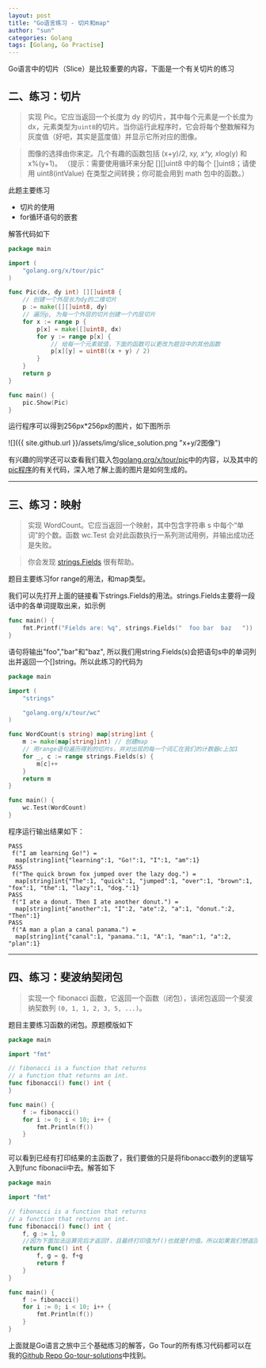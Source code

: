 ```yaml
---
layout: post
title: "Go语言练习 - 切片和map"
author: "sun"
categories: Golang
tags: [Golang, Go Practise]
---
```


Go语言中的切片（Slice）是比较重要的内容，下面是一个有关切片的练习

## 二、练习：切片

> 实现 Pic。它应当返回一个长度为 dy 的切片，其中每个元素是一个长度为 dx，元素类型为`uint8`的切片。当你运行此程序时，它会将每个整数解释为灰度值（好吧，其实是蓝度值）并显示它所对应的图像。

> 图像的选择由你来定。几个有趣的函数包括 (x+y)/2, x*y, x^y, x*log(y) 和 x%(y+1)。
（提示：需要使用循环来分配 [][]uint8 中的每个 []uint8；请使用 uint8(intValue) 在类型之间转换；你可能会用到 math 包中的函数。）

此题主要练习

 - 切片的使用
 - for循环语句的嵌套

解答代码如下
```go
package main

import (
	"golang.org/x/tour/pic"
)

func Pic(dx, dy int) [][]uint8 {
	// 创建一个外层长为dy的二维切片
	p := make([][]uint8, dy)
	// 遍历p, 为每一个外层的切片创建一个内层切片
	for x := range p {
		p[x] = make([]uint8, dx)
		for y := range p[x] {
			// 给每一个元素赋值，下面的函数可以更改为题目中的其他函数
			p[x][y] = uint8((x + y) / 2)
		}
	}
	return p
}

func main() {
	pic.Show(Pic)
}
```

运行程序可以得到256px*256px的图片，如下图所示

![]({{ site.github.url }}/assets/img/slice_solution.png "x+y/2图像")

有兴趣的同学还可以查看我们载入包[golang.org/x/tour/pic](https://godoc.org/golang.org/x/tour/pic)中的内容，以及其中的[pic程序](https://github.com/golang/tour/blob/master/pic/pic.go)的有关代码，深入地了解上面的图片是如何生成的。

---

## 三、练习：映射
> 实现 WordCount。它应当返回一个映射，其中包含字符串 s 中每个“单词”的个数。函数 wc.Test 会对此函数执行一系列测试用例，并输出成功还是失败。

> 你会发现 [strings.Fields](https://go-zh.org/pkg/strings/#Fields) 很有帮助。

题目主要练习for range的用法，和map类型。

我们可以先打开上面的链接看下strings.Fields的用法。strings.Fields主要将一段话中的各单词提取出来，如示例
```go
func main() {
	fmt.Printf("Fields are: %q", strings.Fields("  foo bar  baz   "))
}
```

语句将输出"foo","bar"和"baz", 所以我们用string.Fields(s)会把语句s中的单词列出并返回一个[]string。所以此练习的代码为
```go
package main

import (
	"strings"

	"golang.org/x/tour/wc"
)

func WordCount(s string) map[string]int {
	m := make(map[string]int) // 创建map
	// 用range语句遍历得到的切片s，并对出现的每一个词汇在我们的计数器c上加1
	for _, c := range strings.Fields(s) {
		m[c]++
	}
	return m
}

func main() {
	wc.Test(WordCount)
}
```

程序运行输出结果如下：
```
PASS
 f("I am learning Go!") = 
  map[string]int{"learning":1, "Go!":1, "I":1, "am":1}
PASS
 f("The quick brown fox jumped over the lazy dog.") = 
  map[string]int{"The":1, "quick":1, "jumped":1, "over":1, "brown":1, "fox":1, "the":1, "lazy":1, "dog.":1}
PASS
 f("I ate a donut. Then I ate another donut.") = 
  map[string]int{"another":1, "I":2, "ate":2, "a":1, "donut.":2, "Then":1}
PASS
 f("A man a plan a canal panama.") = 
  map[string]int{"canal":1, "panama.":1, "A":1, "man":1, "a":2, "plan":1}
```
---

## 四、练习：斐波纳契闭包
> 实现一个 fibonacci 函数，它返回一个函数（闭包），该闭包返回一个斐波纳契数列 `(0, 1, 1, 2, 3, 5, ...)`。

题目主要练习函数的闭包。原题模版如下
```go
package main

import "fmt"

// fibonacci is a function that returns
// a function that returns an int.
func fibonacci() func() int {
}

func main() {
	f := fibonacci()
	for i := 0; i < 10; i++ {
		fmt.Println(f())
	}
}
```

可以看到已经有打印结果的主函数了，我们要做的只是将fibonacci数列的逻辑写入到func fibonacii中去。解答如下
```go
package main

import "fmt"

// fibonacci is a function that returns
// a function that returns an int.
func fibonacci() func() int {
	f, g := 1, 0 
	//因为下面加法运算完后才返回f，且最终打印值为f()也就是f的值。所以如果我们想返回从0开始的数列，需要将g初始赋值为0
	return func() int {
		f, g = g, f+g
		return f
	}
}

func main() {
	f := fibonacci()
	for i := 0; i < 10; i++ {
		fmt.Println(f())
	}
}
```
上面就是Go语言之旅中三个基础练习的解答，Go Tour的所有练习代码都可以在我的[Github Repo Go-tour-solutions](https://github.com/shusunny/Go-Practice/tree/master/Go-tour-solutions)中找到。
